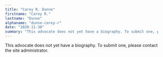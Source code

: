 ```yaml
---
title: "Carey R. Dunne"
firstname: "Carey R."
lastname: "Dunne"
alphaname: "dunne-carey-r"
date: "2020-11-30"
summary: "This advocate does not yet have a biography. To submit one, please contact the site administrator."
---
```

This advocate does not yet have a biography. To submit one, please contact the site administrator.


